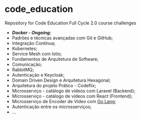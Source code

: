 # code_education
Repository for Code Education Full Cycle 2.0 course challenges

* ***Docker - Ongoing***;
* Padrões e técnicas avançadas com Git e GitHub;
* Integração Contínua;
* Kubernetes;
* Service Mesh com Istio;
* Fundamentos de Arquitetura de Software;
* Comunicação;
* RabbitMQ;
* Autenticação e Keycloak;
* Domain Driven Design e Arquitetura Hexagonal;
* Arquitetura do projeto Prático - Codeflix;
* Microsserviço - catálogo de vídeos com Laravel (Backend);
* Microsserviço - catálogo de vídeos com React (Frontend);
* Microsserviço de Encoder de Vídeo com [Go Lang](https://golang.org/doc/tutorial/getting-started);
* Autenticação entre os microsserviços;
* ...

